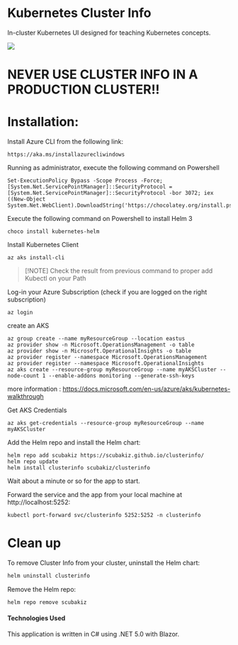 # Kubernetes Cluster Info
In-cluster Kubernetes UI designed for teaching Kubernetes concepts.

![](ClusterInfo.png)



# NEVER USE CLUSTER INFO IN A PRODUCTION CLUSTER!!



# Installation:

Install Azure CLI from the following link:

```code
https://aka.ms/installazurecliwindows
```

Running as administrator, execute the following command on Powershell

```shell
Set-ExecutionPolicy Bypass -Scope Process -Force; [System.Net.ServicePointManager]::SecurityProtocol = [System.Net.ServicePointManager]::SecurityProtocol -bor 3072; iex ((New-Object System.Net.WebClient).DownloadString('https://chocolatey.org/install.ps1'))
```

Execute the following command on Powershell to install Helm 3

```shell
choco install kubernetes-helm
```

Install Kubernetes Client

```shell
az aks install-cli
```
>
> [!NOTE]
> Check the result from previous command to proper add Kubectl on your Path
>

Log-in your Azure Subscription (check if you are logged on the right subscription)

```shell
az login
```

create an AKS

```shell
az group create --name myResourceGroup --location eastus
az provider show -n Microsoft.OperationsManagement -o table
az provider show -n Microsoft.OperationalInsights -o table
az provider register --namespace Microsoft.OperationsManagement
az provider register --namespace Microsoft.OperationalInsights
az aks create --resource-group myResourceGroup --name myAKSCluster --node-count 1 --enable-addons monitoring --generate-ssh-keys
```

more information : https://docs.microsoft.com/en-us/azure/aks/kubernetes-walkthrough

Get AKS Credentials

```shell
az aks get-credentials --resource-group myResourceGroup --name myAKSCluster
```

Add the Helm repo and install the Helm chart:

```shell
helm repo add scubakiz https://scubakiz.github.io/clusterinfo/
helm repo update
helm install clusterinfo scubakiz/clusterinfo
```

Wait about a minute or so for the app to start.

Forward the service and the app from your local machine at http://localhost:5252:

```
kubectl port-forward svc/clusterinfo 5252:5252 -n clusterinfo
```

# Clean up

To remove Cluster Info from your cluster, uninstall the Helm chart:

```bash
helm uninstall clusterinfo
```

Remove the Helm repo:

```bash
helm repo remove scubakiz
```

#### Technologies Used

This application is written in C# using .NET 5.0 with Blazor.
